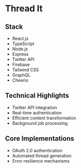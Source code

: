 # Thread It

## Stack
- React.js
- TypeScript
- Node.js
- Express
- Twitter API
- Firebase
- Tailwind CSS
- GraphQL
- Cheerio

## Technical Highlights
- Twitter API integration
- Real-time authentication
- Efficient content transformation
- Background job processing

## Core Implementations
- OAuth 2.0 authentication
- Automated thread generation
- Error resilience mechanisms